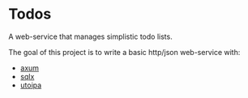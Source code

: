 # Todos

A web-service that manages simplistic todo lists.

The goal of this project is to write a basic http/json web-service with:

* [axum](https://docs.rs/axum/latest/axum/)
* [sqlx](https://docs.rs/sqlx/latest/sqlx/)
* [utoipa](https://docs.rs/utoipa/latest/utoipa/)
